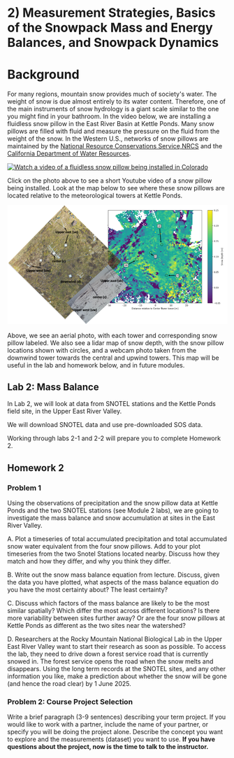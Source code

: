 # 2) Measurement Strategies, Basics of the Snowpack Mass and Energy Balances, and Snowpack Dynamics 

# Background

For many regions, mountain snow provides much of society's water.  The weight of snow is due almost entirely to its water content.  Therefore, one of the main instruments of snow hydrology is a giant scale similar to the one you might find in your bathroom.  In the video below, we are installing a fluidless snow pillow in the East River Basin at Kettle Ponds.  Many snow pillows are filled with fluid and measure the pressure on the fluid from the weight of the snow.  In the Western U.S., networks of snow pillows are maintained by the [National Resource Conservations Service,NRCS](https://www.nrcs.usda.gov/wps/portal/wcc/home/quicklinks/imap) and the [California Department of Water Resources](https://cdec.water.ca.gov/snow/).

[![Watch a video of a fluidless snow pillow being installed in Colorado](https://img.youtube.com/vi/6Ivn666w5xo/default.jpg)](https://www.youtube.com/watch?v=6Ivn666w5xo)

Click on the photo above to see a short Youtube video of a snow pillow being installed.  Look at the map below to see where these snow pillows are located relative to the meteorological towers at Kettle Ponds.

![Here is a map of where the Kettle Ponds pillows are located](data/KettlePondsPillowlidarmap.png)

Above, we see an aerial photo, with each tower and corresponding snow pillow labeled.  We also see a lidar map of snow depth, with the snow pillow locations shown with circles, and a webcam photo taken from the downwind tower towards the central and upwind towers. This map will be useful in the lab and homework below, and in future modules.

## Lab 2: Mass Balance

In Lab 2, we will look at data from SNOTEL stations and the Kettle Ponds field site, in the Upper East River Valley. 

We will download SNOTEL data and use pre-downloaded SOS data. 

Working through labs 2-1 and 2-2 will prepare you to complete Homework 2. 



## Homework 2

### Problem 1

Using the observations of precipitation and the snow pillow data at Kettle Ponds and the two SNOTEL stations (see Module 2 labs), we are going to investigate the mass balance and snow accumulation at sites in the East River Valley.

A. Plot a timeseries of total accumulated precipitation and total accumulated snow water equivalent from the four snow pillows.  Add to your plot timeseries from the two Snotel Stations located nearby.  Discuss how they match and how they differ, and why you think they differ.

B. Write out the snow mass balance equation from lecture.  Discuss, given the data you have plotted, what aspects of the mass balance equation do you have the most certainty about?  The least certainty?

C. Discuss which factors of the mass balance are likely to be the most similar spatially?  Which differ the most across different locations?  Is there more variability between sites further away?  Or are the four snow pillows at Kettle Ponds as different as the two sites near the watershed?

D. Researchers at the Rocky Mountain National Biological Lab in the Upper East River Valley want to start their research as soon as possible. To access the lab, they need to drive down a forest service road that is currently snowed in.  The forest service opens the road when the snow melts and disappears. Using the long term records at the SNOTEL sites, and any other information you like, make a prediction about whether the snow will be gone (and hence the road clear) by 1 June 2025.


### Problem 2: Course Project Selection

Write a brief paragraph (3-9 sentences) describing your term project. If you would like to work with a partner, include the name of your partner, or specify you will be doing the project alone.  Describe the concept you want to explore and the measurements (dataset) you want to use. **If you have questions about the project, now is the time to talk to the instructor.**

